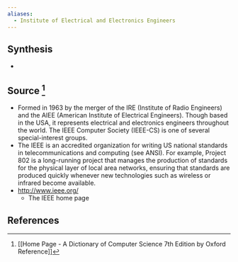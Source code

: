 ```yaml
---
aliases:
  - Institute of Electrical and Electronics Engineers
---
```

## Synthesis
- 
## Source [^1]
- Formed in 1963 by the merger of the IRE (Institute of Radio Engineers) and the AIEE (American Institute of Electrical Engineers). Though based in the USA, it represents electrical and electronics engineers throughout the world. The IEEE Computer Society (IEEE-CS) is one of several special-interest groups.
- The IEEE is an accredited organization for writing US national standards in telecommunications and computing (see ANSI). For example, Project 802 is a long-running project that manages the production of standards for the physical layer of local area networks, ensuring that standards are produced quickly whenever new technologies such as wireless or infrared become available.
- http://www.ieee.org/
	- The IEEE home page
## References

[^1]: [[Home Page - A Dictionary of Computer Science 7th Edition by Oxford Reference]]